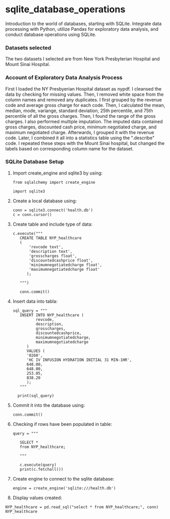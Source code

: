 # sqlite_database_operations
Introduction to the world of databases, starting with SQLite. Integrate data processing with Python, utilize Pandas for exploratory data analysis, and conduct database operations using SQLite.

### Datasets selected
The two datasets I selected are from New York Presbyterian Hospital and Mount Sinai Hospital.

### Account of Exploratory Data Analysis Process
First I loaded the NY Presbyerian Hospital dataset as nypdf. I cleansed the data by checking for missing values. Then, I removed white space from the column names and removed any duplicates. I first grouped by the revenue code and average gross charge for each code. Then, I calculated the mean, median, mode, variange, standard deviation, 25th percentile, and 75th percentile of all the gross charges. Then, I found the range of the gross charges. I also performed multiple imputation. The imputed data contained gross charges, discounted cash price, minimum negotiated charge, and maximum negotiated charge. Afterwards, I grouped it with the revenue code. Later, I combined it all into a statistics table using the ".describe" code. I repeated these steps with the Mount Sinai hospital, but changed the labels based on corresponding column name for the dataset. 

### SQLite Database Setup
1. Import create_engine and sqlite3 by using:
   ```
   from sqlalchemy import create_engine
   
   import sqlite3
   ```
3. Create a local database using:
   ```
   conn = sqlite3.connect('health.db')
   c = conn.cursor()
   ```
4. Create table and include type of data:
   ```
   c.execute("""
      CREATE TABLE NYP_healthcare
      (
          'revcode text',
          'description text',
          'grosscharges float',
          'discountedcashprice float',
          'minimumnegotiatedcharge float',
          'maximumnegotiatedcharge float'
         );

      """)

      conn.commit()
   ```
5. Insert data into tabla:
   ```
   sql_query = """
      INSERT INTO NYP_healthcare (
             revcode,
             description,
             grosscharges,
             discountedcashprice,
             minimumnegotiatedcharge,
             maximumnegotiatedcharge
         )
         VALUES (
         '0260',
         'HC IV INFUSION HYDRATION INITIAL 31 MIN-1HR',
         648.00,
         648.00,
         253.05,
         838.20
         );
      """

     print(sql_query)
   ```
6. Commit it into the database using:
   ```
   conn.commit()
   ```
8. Checking if rows have been populated in table:
   ```
   query = """

      SELECT *
      from NYP_healthcare;

      """

      c.execute(query)
      print(c.fetchall())
   ```
9. Create engine to connect to the sqlite database:
   ```
   engine = create_engine('sqlite:///health.db')
   ```
11. Display values created:
   ```
   NYP_healthcare = pd.read_sql("select * from NYP_healthcare;", conn)
   NYP_healthcare
   ```
